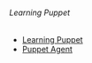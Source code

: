 ###### Learning Puppet
   - [Learning Puppet](http://docs.puppetlabs.com/learning/introduction.html)
   - [Puppet Agent](https://docs.puppetlabs.com/references/3.7.0/man/agent.html)

